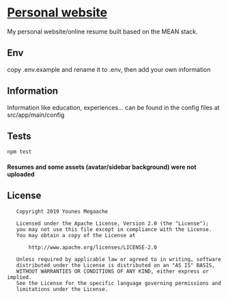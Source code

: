# [Personal website](http://megaache-younes.herokuapp.com)
My personal website/online resume built based on the MEAN stack.

## Env
copy .env.example and rename it to .env, then add your own information

## Information
Information like education, experiences... can be found in the config files at src/app/main/config

## Tests 
`npm test`

#### Resumes and some assets (avatar/sidebar background) were not uploaded

## License
```
   Copyright 2019 Younes Megaache

   Licensed under the Apache License, Version 2.0 (the "License");
   you may not use this file except in compliance with the License.
   You may obtain a copy of the License at

       http://www.apache.org/licenses/LICENSE-2.0

   Unless required by applicable law or agreed to in writing, software
   distributed under the License is distributed on an "AS IS" BASIS,
   WITHOUT WARRANTIES OR CONDITIONS OF ANY KIND, either express or implied.
   See the License for the specific language governing permissions and
   limitations under the License.

```
